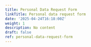```yaml
---
title: Personal Data Request Form
linkTitle: Personal data request form
date: '2025-04-24T16:18:00Z'
weight: 1
description: No content
draft: false
ref: personal-data-request-form
---
```


